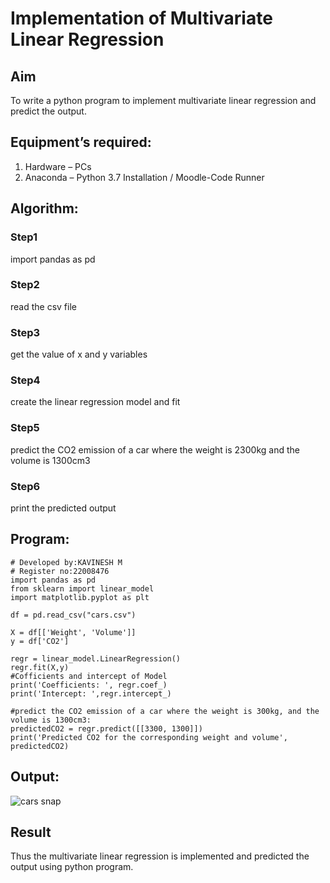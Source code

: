 # Implementation of Multivariate Linear Regression
## Aim
To write a python program to implement multivariate linear regression and predict the output.
## Equipment’s required:
1.	Hardware – PCs
2.	Anaconda – Python 3.7 Installation / Moodle-Code Runner
## Algorithm:
### Step1
import pandas as pd

### Step2
read the csv file

### Step3
get the value of x and y variables

### Step4
create the linear regression model and fit

### Step5
predict the CO2 emission of a car where the weight is 2300kg and the volume is 1300cm3

### Step6

print the predicted output

## Program:
```
# Developed by:KAVINESH M
# Register no:22008476
import pandas as pd
from sklearn import linear_model
import matplotlib.pyplot as plt

df = pd.read_csv("cars.csv")

X = df[['Weight', 'Volume']]
y = df['CO2']

regr = linear_model.LinearRegression()
regr.fit(X,y)
#Cofficients and intercept of Model
print('Coefficients: ', regr.coef_) 
print('Intercept: ',regr.intercept_)

#predict the CO2 emission of a car where the weight is 300kg, and the volume is 1300cm3:
predictedCO2 = regr.predict([[3300, 1300]])
print('Predicted CO2 for the corresponding weight and volume', predictedCO2)

```
## Output:
![cars snap](https://user-images.githubusercontent.com/118466561/214367686-13b7ce0e-dc82-4fca-b1f4-8b818f700ac5.jpg)


## Result
Thus the multivariate linear regression is implemented and predicted the output using python program.
